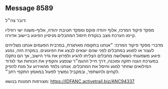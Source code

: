 ## Message 8589

דובר צה״ל:

מפקד פיקוד המרכז, אלוף יהודה פוקס ומפקד חטיבת יהודה, אלוף-משנה ישי רוזיליו קיימו הערכת מצב בנקודת חיסול המחבלים מניסיון הפיגוע ביישוב אדורה. 

מדברי מפקד פיקוד המרכז: ״אנחנו בתקופה מאתגרת, במרבית הפעמים אנחנו מצליחים לעצור או לפגוע במחבלים לפני שהם יוצאים לבצע את הפיגועים. במקרה הזה, נמנע פיגוע משמעותי כששלושה מחבלים הצליחו להגיע ולפרוץ את גדר הישוב, אך הם נתקלו במערכת הגנה חזקה ומוכנה, דרך חייל ההגמ״ר שנפצע והקפיץ את הכוחות ועד לגדוד המילואים שחתר למגע וחיסל את המחבלים. אנחנו נלמד מהאירוע על מנת להפיק לקחים ולהשתפר, ובמקביל נמשיך לפעול במאמץ התקפי רחב״.

מצורפות תמונות בנושא: https://IDFANC.activetrail.biz/ANC94337

